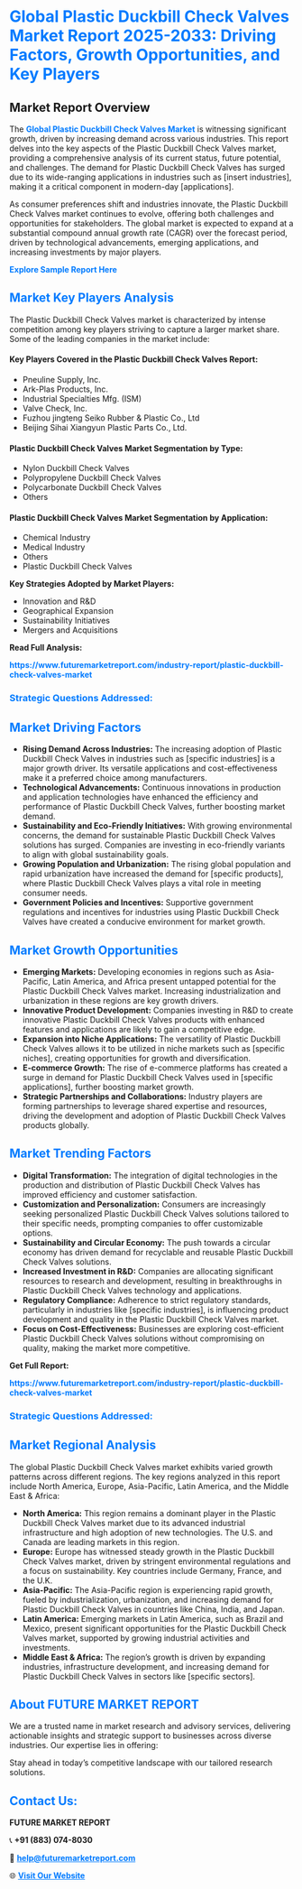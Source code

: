 <h1 style="color: #007BFF;">Global Plastic Duckbill Check Valves Market Report 2025-2033: Driving Factors, Growth Opportunities, and Key Players</h1>

<section id="overview">
<h2>Market Report Overview</h2>
<p>The <a href="https://www.futuremarketreport.com/industry-report/plastic-duckbill-check-valves-market" style="color: #007BFF; text-decoration: none;"><strong>Global Plastic Duckbill Check Valves Market</strong></a> is witnessing significant growth, driven by increasing demand across various industries. This report delves into the key aspects of the Plastic Duckbill Check Valves market, providing a comprehensive analysis of its current status, future potential, and challenges. The demand for Plastic Duckbill Check Valves has surged due to its wide-ranging applications in industries such as [insert industries], making it a critical component in modern-day [applications].</p>
<p>As consumer preferences shift and industries innovate, the Plastic Duckbill Check Valves market continues to evolve, offering both challenges and opportunities for stakeholders. The global market is expected to expand at a substantial compound annual growth rate (CAGR) over the forecast period, driven by technological advancements, emerging applications, and increasing investments by major players.</p>
</section>

<section id="overview">
<p><a href="https://www.futuremarketreport.com/request-sample/reportId=111824" style="color: #007BFF; text-decoration: none;"><strong>Explore Sample Report Here</strong></a></p>
</section>

<section id="key-players">
<h2 style="color: #007BFF;">Market Key Players Analysis</h2>
<p>The Plastic Duckbill Check Valves market is characterized by intense competition among key players striving to capture a larger market share. Some of the leading companies in the market include:</p>
<h4>Key Players Covered in the Plastic Duckbill Check Valves Report:</h4>
<ul><li>Pneuline Supply, Inc.</li><li>Ark-Plas Products, Inc.</li><li>Industrial Specialties Mfg. (ISM)</li><li>Valve Check, Inc.</li><li>Fuzhou jingteng Seiko Rubber &amp; Plastic Co., Ltd</li><li>Beijing Sihai Xiangyun Plastic Parts Co., Ltd.</li></ul>
<h4>Plastic Duckbill Check Valves Market Segmentation by Type:</h4>
<ul><li>Nylon Duckbill Check Valves</li><li>Polypropylene Duckbill Check Valves</li><li>Polycarbonate Duckbill Check Valves</li><li>Others</li></ul>

<h4>Plastic Duckbill Check Valves Market Segmentation by Application:</h4>
<ul><li>Chemical Industry</li><li>Medical Industry</li><li>Others</li><li>Plastic Duckbill Check Valves</li></ul>
<p><strong>Key Strategies Adopted by Market Players:</strong></p>
<ul>
<li>Innovation and R&D</li>
<li>Geographical Expansion</li>
<li>Sustainability Initiatives</li>
<li>Mergers and Acquisitions</li>
</ul>
</section>

<section>
<p><strong>Read Full Analysis: </strong></p><a href="https://www.futuremarketreport.com/industry-report/plastic-duckbill-check-valves-market" style="color: #007BFF; text-decoration: none;"><strong>https://www.futuremarketreport.com/industry-report/plastic-duckbill-check-valves-market</strong></a>
<h3 style="color: #007BFF;">Strategic Questions Addressed:</h3>
</section>

<section id="driving-factors">
<h2 style="color: #007BFF;">Market Driving Factors</h2>
<ul>
<li><strong>Rising Demand Across Industries:</strong> The increasing adoption of Plastic Duckbill Check Valves in industries such as [specific industries] is a major growth driver. Its versatile applications and cost-effectiveness make it a preferred choice among manufacturers.</li>
<li><strong>Technological Advancements:</strong> Continuous innovations in production and application technologies have enhanced the efficiency and performance of Plastic Duckbill Check Valves, further boosting market demand.</li>
<li><strong>Sustainability and Eco-Friendly Initiatives:</strong> With growing environmental concerns, the demand for sustainable Plastic Duckbill Check Valves solutions has surged. Companies are investing in eco-friendly variants to align with global sustainability goals.</li>
<li><strong>Growing Population and Urbanization:</strong> The rising global population and rapid urbanization have increased the demand for [specific products], where Plastic Duckbill Check Valves plays a vital role in meeting consumer needs.</li>
<li><strong>Government Policies and Incentives:</strong> Supportive government regulations and incentives for industries using Plastic Duckbill Check Valves have created a conducive environment for market growth.</li>
</ul>
</section>

<section id="growth-opportunities">
<h2 style="color: #007BFF;">Market Growth Opportunities</h2>
<ul>
<li><strong>Emerging Markets:</strong> Developing economies in regions such as Asia-Pacific, Latin America, and Africa present untapped potential for the Plastic Duckbill Check Valves market. Increasing industrialization and urbanization in these regions are key growth drivers.</li>
<li><strong>Innovative Product Development:</strong> Companies investing in R&D to create innovative Plastic Duckbill Check Valves products with enhanced features and applications are likely to gain a competitive edge.</li>
<li><strong>Expansion into Niche Applications:</strong> The versatility of Plastic Duckbill Check Valves allows it to be utilized in niche markets such as [specific niches], creating opportunities for growth and diversification.</li>
<li><strong>E-commerce Growth:</strong> The rise of e-commerce platforms has created a surge in demand for Plastic Duckbill Check Valves used in [specific applications], further boosting market growth.</li>
<li><strong>Strategic Partnerships and Collaborations:</strong> Industry players are forming partnerships to leverage shared expertise and resources, driving the development and adoption of Plastic Duckbill Check Valves products globally.</li>
</ul>
</section>

<section id="trending-factors">
<h2 style="color: #007BFF;">Market Trending Factors</h2>
<ul>
<li><strong>Digital Transformation:</strong> The integration of digital technologies in the production and distribution of Plastic Duckbill Check Valves has improved efficiency and customer satisfaction.</li>
<li><strong>Customization and Personalization:</strong> Consumers are increasingly seeking personalized Plastic Duckbill Check Valves solutions tailored to their specific needs, prompting companies to offer customizable options.</li>
<li><strong>Sustainability and Circular Economy:</strong> The push towards a circular economy has driven demand for recyclable and reusable Plastic Duckbill Check Valves solutions.</li>
<li><strong>Increased Investment in R&D:</strong> Companies are allocating significant resources to research and development, resulting in breakthroughs in Plastic Duckbill Check Valves technology and applications.</li>
<li><strong>Regulatory Compliance:</strong> Adherence to strict regulatory standards, particularly in industries like [specific industries], is influencing product development and quality in the Plastic Duckbill Check Valves market.</li>
<li><strong>Focus on Cost-Effectiveness:</strong> Businesses are exploring cost-efficient Plastic Duckbill Check Valves solutions without compromising on quality, making the market more competitive.</li>
</ul>
</section>

<section>
<p><strong>Get Full Report: </strong></p><a href="https://www.futuremarketreport.com/industry-report/plastic-duckbill-check-valves-market" style="color: #007BFF; text-decoration: none;"><strong>https://www.futuremarketreport.com/industry-report/plastic-duckbill-check-valves-market</strong></a>
<h3 style="color: #007BFF;">Strategic Questions Addressed:</h3>
</section>


<section id="regional-analysis">
<h2 style="color: #007BFF;">Market Regional Analysis</h2>
<p>The global Plastic Duckbill Check Valves market exhibits varied growth patterns across different regions. The key regions analyzed in this report include North America, Europe, Asia-Pacific, Latin America, and the Middle East & Africa:</p>
<ul>
<li><strong>North America:</strong> This region remains a dominant player in the Plastic Duckbill Check Valves market due to its advanced industrial infrastructure and high adoption of new technologies. The U.S. and Canada are leading markets in this region.</li>
<li><strong>Europe:</strong> Europe has witnessed steady growth in the Plastic Duckbill Check Valves market, driven by stringent environmental regulations and a focus on sustainability. Key countries include Germany, France, and the U.K.</li>
<li><strong>Asia-Pacific:</strong> The Asia-Pacific region is experiencing rapid growth, fueled by industrialization, urbanization, and increasing demand for Plastic Duckbill Check Valves in countries like China, India, and Japan.</li>
<li><strong>Latin America:</strong> Emerging markets in Latin America, such as Brazil and Mexico, present significant opportunities for the Plastic Duckbill Check Valves market, supported by growing industrial activities and investments.</li>
<li><strong>Middle East & Africa:</strong> The region’s growth is driven by expanding industries, infrastructure development, and increasing demand for Plastic Duckbill Check Valves in sectors like [specific sectors].</li>
</ul>
</section>

<footer>
<h2 style="color: #007BFF;">About FUTURE MARKET REPORT</h2>
<p>We are a trusted name in market research and advisory services, delivering actionable insights and strategic support to businesses across diverse industries. Our expertise lies in offering:</p>

<p>Stay ahead in today’s competitive landscape with our tailored research solutions.</p>

<h2 style="color: #007BFF;">Contact Us:</h2>
<p><strong>FUTURE MARKET REPORT</strong></p>
<p>📞 <strong>+91 (883) 074-8030</strong></p>
<p>📧 <strong><a href="mailto:help@futuremarketreport.com" style="color: #007BFF;">help@futuremarketreport.com</a></strong></p>
<p>🌐 <strong><a href="https://www.futuremarketreport.com/" style="color: #007BFF;">Visit Our Website</a></strong></p>
</footer>